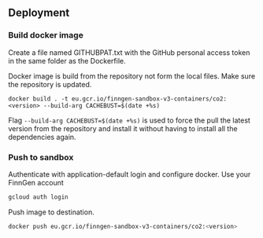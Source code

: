 

## Deployment 

### Build docker image

Create a file named GITHUBPAT.txt with the GitHub personal access token in the same folder as the Dockerfile.

Docker image is build from the repository not form the local files. Make sure the repository is updated. 

```{bash, eval=FALSE}
docker build . -t eu.gcr.io/finngen-sandbox-v3-containers/co2:<version> --build-arg CACHEBUST=$(date +%s)
```

Flag `--build-arg CACHEBUST=$(date +%s)`  is used to force the pull the latest version from the repository and install it without having to install all the dependencies again.

 

### Push to sandbox

Authenticate with application-default login and configure docker. Use your FinnGen account

```bash
gcloud auth login 
```
   
Push image to destination.
```bash
docker push eu.gcr.io/finngen-sandbox-v3-containers/co2:<version>
```
 





